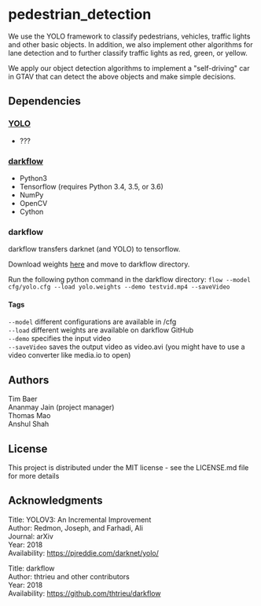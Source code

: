 # pedestrian_detection

We use the YOLO framework to classify pedestrians, vehicles, traffic lights and other basic objects. In addition, we also implement other algorithms for lane detection and to further classify traffic lights as red, green, or yellow.

We apply our object detection algorithms to implement a "self-driving" car in GTAV that can detect the above objects and make simple decisions.

## Dependencies
### [YOLO](https://pjreddie.com/darknet/yolo/)
* ???

### [darkflow](https://github.com/thtrieu/darkflow)
* Python3
* Tensorflow (requires Python 3.4, 3.5, or 3.6)
* NumPy
* OpenCV
* Cython

### darkflow
darkflow transfers darknet (and YOLO) to tensorflow.

Download weights [here](https://drive.google.com/drive/folders/0B1tW_VtY7onidEwyQ2FtQVplWEU) and move to darkflow directory.

Run the following python command in the darkflow directory:
`flow --model cfg/yolo.cfg --load yolo.weights --demo testvid.mp4 --saveVideo`

#### Tags
`--model` different configurations are available in /cfg  
`--load` different weights are available on darkflow GitHub  
`--demo` specifies the input video  
`--saveVideo` saves the output video as video.avi (you might have to use a video converter like media.io to open)  

## Authors
Tim Baer  
Ananmay Jain (project manager)  
Thomas Mao  
Anshul Shah

## License
This project is distributed under the MIT license - see the LICENSE.md file for more details

## Acknowledgments
Title: YOLOV3: An Incremental Improvement  
Author: Redmon, Joseph, and Farhadi, Ali  
Journal: arXiv  
Year: 2018  
Availability: https://pjreddie.com/darknet/yolo/

Title: darkflow  
Author: thtrieu and other contributors  
Year: 2018  
Availability: https://github.com/thtrieu/darkflow  


